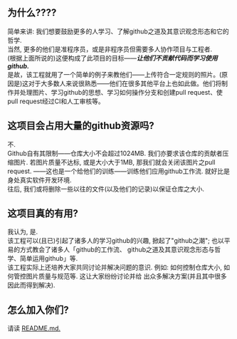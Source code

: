 为什么????
--------------
简单来讲: 我们想要鼓励更多的人学习、了解github之道及其意识观念形态和它的哲学.  
当然, 更多的他们是准程序员，或是非程序员但需要多人协作项目与工程者.  
(根据上面所说的)这便构成了此项目的目标——***让他们不贡献代码而学习使用github.***  
是故，该工程就用了一个简单的例子来教他们——上传符合一定规则的照片。(原因是)这对于大多数人来说很熟悉——他们在很多其他平台上也如此做。他们将制作并处理图片、学习github的思想、学习如何操作分支和创建pull request、使pull request经过CI和人工审核等。

这项目会占用大量的github资源吗?
---------------
不.  
Github自有其限制——仓库大小不会超过1024MB.
我们亦要求该仓库的贡献者压缩图片. 若图片质量不达标, 或是大小大于1MB, 
那我们就会关闭该图片之pull request. ——这也是一个给他们的训练——训练他们应用github工作流. 就好比是身处真实软件开发环境.  
往后, 我们或将删除一些以往的文件(以及他们的记录)以保证仓库之大小.

这项目真的有用?
---------------
我认为, 是.  
该工程可以(且已)引起了诸多人的学习github的兴趣, 掀起了"github之潮"; 也以平易的方式教会了诸多人「github的工作流、
github之道及其意识观念形态与哲学、简单运用github」等.  
该工程实际上还培养大家共同讨论并解决问题的意识. 例如: 如何控制仓库大小, 如何管控图片质量与规范等. 这让大家纷纷讨论并给
出众多解决方案(并且其中很多因此而得到解决).

怎么加入你们?
---------------
请读 [README.md.](README.md)
